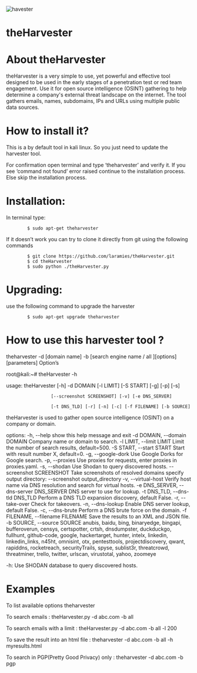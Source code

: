 ![havester](https://user-images.githubusercontent.com/106522935/173199264-f445ce77-8da7-4b4f-bef1-51ba4b72b408.png)
# theHarvester

# About theHarvester
theHarvester is a very simple to use, yet powerful and effective tool designed to be used in the early stages of a penetration test or red team engagement. Use it for open source intelligence (OSINT) gathering to help determine a company's external threat landscape on the internet. The tool gathers emails, names, subdomains, IPs and URLs using multiple public data sources.

# How to install it?
This is a by default tool in kali linux. So you just need to update the harvester tool.

For confirmation open terminal and type ‘theharvester’ and verify it. If  you see ‘command not found’ error raised continue to the installation process. Else skip the installation process.

# Installation:
In terminal type:

            $ sudo apt-get theharvester
If it doesn’t work you can try to clone it directly from git using the following commands

            $ git clone https://github.com/laramies/theHarvester.git
            $ cd theHarvester
            $ sudo python ./theHarvester.py
            
# Upgrading:
use the following command to upgrade the harvester

            $ sudo apt-get upgrade theharvester

# How to use this harvester tool ?
  theharvester -d [domain name] -b [search engine name / all ][options] [parameters]
Option’s

 root@kali:~# theHarvester -h

 usage: theHarvester [-h] -d DOMAIN [-l LIMIT] [-S START] [-g] [-p] [-s]
 
                     [--screenshot SCREENSHOT] [-v] [-e DNS_SERVER]
                     
                     [-t DNS_TLD] [-r] [-n] [-c] [-f FILENAME] [-b SOURCE]

 theHarvester is used to gather open source intelligence (OSINT) on a company
 or domain.

 options:
   -h, --help            show this help message and exit
   -d DOMAIN, --domain DOMAIN
                         Company name or domain to search.
  -l LIMIT, --limit LIMIT
                         Limit the number of search results, default=500.
   -S START, --start START
                         Start with result number X, default=0.
   -g, --google-dork     Use Google Dorks for Google search.
   -p, --proxies         Use proxies for requests, enter proxies in
                         proxies.yaml.
   -s, --shodan          Use Shodan to query discovered hosts.
   --screenshot SCREENSHOT
                        Take screenshots of resolved domains specify output
                        directory: --screenshot output_directory
   -v, --virtual-host    Verify host name via DNS resolution and search for
                        virtual hosts.
   -e DNS_SERVER, --dns-server DNS_SERVER
                        DNS server to use for lookup.
  -t DNS_TLD, --dns-tld DNS_TLD
                         Perform a DNS TLD expansion discovery, default False.
   -r, --take-over       Check for takeovers.
   -n, --dns-lookup      Enable DNS server lookup, default False.
   -c, --dns-brute       Perform a DNS brute force on the domain.
   -f FILENAME, --filename FILENAME
                        Save the results to an XML and JSON file.
   -b SOURCE, --source SOURCE
                        anubis, baidu, bing, binaryedge, bingapi,
                        bufferoverun, censys, certspotter, crtsh, dnsdumpster,
                        duckduckgo, fullhunt, github-code, google,
                        hackertarget, hunter, intelx, linkedin,
                        linkedin_links, n45ht, omnisint, otx, pentesttools,
                        projectdiscovery, qwant, rapiddns, rocketreach,
                        securityTrails, spyse, sublist3r, threatcrowd,
                        threatminer, trello, twitter, urlscan, virustotal,
                        yahoo, zoomeye

 -h: Use SHODAN database to query discovered hosts.

# Examples
To list available options
        theharvester
        
To search emails :
        theHarvester.py -d abc.com -b all
        
To search emails with a limit :
        theHarvester.py -d abc.com -b all -l 200
        
To save the result into an html file :
        theharvester -d abc.com -b all -h myresults.html
        
 To search in PGP(Pretty Good Privacy) only :
        theharvester -d abc.com -b pgp     
